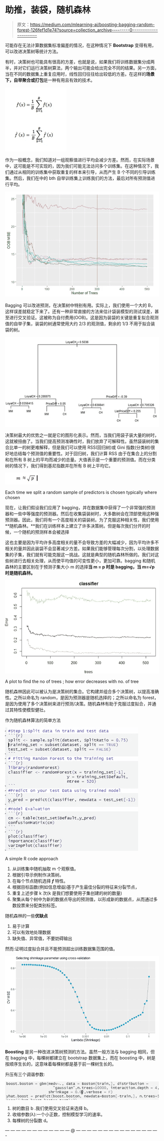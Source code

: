# 助推，装袋，随机森林

> 原文：<https://medium.com/mlearning-ai/boosting-bagging-random-forest-126fef1d1e74?source=collection_archive---------0----------------------->

可能存在无法计算数据集标准偏差的情况，在这种情况下 **Bootstrap** 变得有用，可以改进决策树等统计方法。

有时，决策树也可能具有很高的方差，也就是说，如果我们将训练数据集分成两半，并对它们运行决策树算法，两个输出可能会给出完全不同的结果。另一方面，当在不同的数据集上重复应用时，线性回归往往给出较低的方差。在这样的**场景下，自举聚合或打包**是一种有用且有效的技术。

![](img/dafd4cb7dc4f78580268d2822c79c6c0.png)

作为一般概念，我们知道对一组观察值进行平均会减少方差。然而，在实际场景中，这可能是不可实现的，因为我们可能无法访问多个训练集。在这种情况下，我们通过从相同的训练集中获取重复的样本来引导，从而产生 B 个不同的引导训练集。然后，我们在中的 bth 自举训练集上训练我们的方法，最后对所有预测值进行平均。

![](img/94ccc536dde5f56f49e13c034767d46a.png)

Bagging 可以改进预测，在决策树中特别有用。实际上，我们使用一个大的 B，这样误差就稳定下来了。还有一种非常直接的方法来估计袋装模型的测试误差，甚至进行交叉验证。这被称为自付费用(OOB)。这是因为装袋的关键是重复拟合观测值的自举子集，装袋的树通常使用大约 2/3 的观测值，剩余的 1/3 不用于拟合装袋的树。

![](img/4315f564df4c206d904f177f7ac0f422.png)

决策树最大的优势之一就是它的图形化表示。然而，当我们用袋子装大量的树时，这就被扭曲了。当我们提高预测准确性时，我们放弃了可解释性。虽然袋装树的集合比单一的树更难解释，但是我们可以使用 RSS(回归树)或 Gini 指数(分类树)很好地总结每个预测值的重要性。对于回归树，我们计算 RSS 由于在集合上的分割和在所有 B 树上的平均而减少的总量。大值表示是一个重要的预测值。而在分类树的情况下，我们得到基尼指数并在所有 B 树上平均它。

![](img/5b78bab3b5789d27449cc7c9537a36da.png)

Each time we split a random sample of predictors is chosen typically where chosen

现在，让我们假设我们应用了 bagging，并在数据集中获得了一个非常强的预测器和一些中等强度的预测器。然后在收集袋装树时，大多数树会在顶部使用这种强预测器。因此，我们将有一个高度相关的袋装树。为了克服这种相关性，我们使用**随机森林。**我们在训练样本上建立了许多决策树。但是每次我们分开的时候，一个随机的预测样本会被选择

这也主要是因为平均许多高度相关的量不会导致方差的大幅减少，因为平均许多不相关的量并因此装袋不会显著减少方差。如果我们能够管理每次分割，以处理数据集的子集，我们就有可能克服这一挑战。这就是典型的随机森林所做的。我们对这些树进行去相关处理，从而使平均值的可变性更小，更加可靠。bagging 和随机森林的主要区别在于预测子集大小 m 的选择**当 m = p 时是 bagging，当 m=√p 时是随机森林。**

![](img/c4128160e2d8caac5fbdd049b5b46825.png)

A plot to find the no of trees ; how error decreases with no. of tree

随机森林因此可以被认为是决策树的集合。它构建并组合多个决策树，以提高准确性。之所以命名为 random，是因为预测器是随机选择的；之所以命名为 forest，是因为使用了多个决策树来进行预测/决策。随机森林有助于克服过度拟合，并通过其特性使模型健壮。

作为随机森林算法的简单方法

![](img/342236a6208929a72ddc77fcb099c3d2.png)

A simple R code approach

1.  从训练集中随机抽取 m 个观察值。
2.  根据引导示例制作决策树。
3.  在每个节点随机选择 ***f*** 特性。
4.  根据目标函数(例如信息增益)基于产生最佳分裂的特征来分裂节点，
5.  重复上述步骤 k 次(k 是我们想要使用子集创建的树的数量)
6.  聚集从每个树中为新的数据点导出的预测值，以形成新的数据点，从而通过多数投票来分配类别标签。

随机森林的一些**优缺点**

1.  易于计算
2.  可以有效地处理数据
3.  缺失值、异常值，不要妨碍输出

然而:证明过度拟合并且不能预测超出训练数据集范围的值。

![](img/4b4f93eafd96d69050796fa9235b0229.png)

**Boosting** 是另一种改进决策树预测的方法。虽然一般方法与 bagging 相同，但在 bagging 中，每棵树都建立在 bootstrap 数据集上，而在 boosting 中，树是按顺序生长的，这意味着每棵树都是基于前一棵树生长的。

升压有三个调谐参数:

![](img/18be360b16050654e5d53345fcab7734.png)

1.  树的数目 b .我们使用交叉验证来选择 b。
2.  收缩参数(λ):一个小正数，控制模型学习的速率。
3.  每棵树的分裂数 d。

— — — — — — — — — — — — @ — — — — — — — — — — — — — — — -
